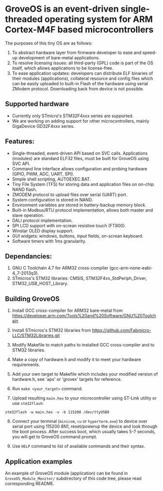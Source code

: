 # GroveOS is an event-driven single-threaded operating system for ARM Cortex-M4F based microcontrollers

The purposes of this tiny OS are as follows:

1. To abstract hardware layer from firmware developer to ease and speed-up development of bare-metal applications.
2. To resolve licensing issues: all third-party (GPL) code is part of the OS itself, which allows applications to be license-free.
3. To ease application updates: developers can distribute ELF binaries of their modules (applications), collateral resource and config files which can be easily uploaded to built-in Flash of the hardware using serial ZModem protocol. Downloading back from device is not possible.

## Supported hardware

* Currently only STmicro's STM32F4xxx series are supported.
* We are working on adding support for other microcontrollers, mainly GigaDevice GD32F4xxx series.

## Features:

* Single-threaded, event-driven API based on SVC calls. Applications (modules) are standard ELF32 files, must be built for GroveOS using SVC API.
* Command line interface allows configuration and probing hardware (GPIO, PWM, ADC, UART, SPI).
* Simple shell scripting, AUTOEXEC.BAT.
* Tiny File System (TFS) for storing data and application files on on-chip NAND flash.
* ZMODEM protocol to upload files over serial (UART) port.
* System configuration is stored in NAND.
* Environment variebles are stored in battery-backup memory block.
* Built-in Modbus/RTU protocol implementation, allows both master and slave operation.
* DALI protocol implementation.
* SPI LCD support with on-screan resistive touch (FT800).
* Winstar OLED display support.
* GUI widgets: windows, buttons, input fields, on-screan keyboard.
* Software timers with 1ms granularity.


## Dependancies:

1. GNU C Toolchain 4.7 for ARM32 cross-compiler (gcc-arm-none-eabi-4_7-2013q3).
2. STmicros's STM32 libraries: CMSIS, STM32F4xx_StdPeriph_Driver, STM32_USB_HOST_Library.
 

## Building GroveOS

1. Install GCC cross-compiler for ARM32 bare-metal from https://developer.arm.com/Tools%20and%20Software/GNU%20Toolchain

2. Install STmicros's STM32 libraries from https://github.com/Fabmicro-LLC/STM32Libraries.git

3. Modify Makefile to match paths to installed GCC cross-compiler and to STM32 libraries.

4. Make a copy of hardware.h and modify it to meet your hardware requirements.

5. Add your own target to Makefile which includes your modified version of hardware.h, see 'aps' or 'grovex' targets for reference.

6. Run ```make <your_target>``` command.

7. Upload resulting ```main.hex``` to your microcontroller using ST-Link utility or use ```stm32flash```:

```stm32flash -w main.hex -v -b 115200 /dev/ttyUSB0```

8. Connect your terminal (```minicom```, ```cu``` or ```hyperterm.exe```) to device over serial port using 115200 8N1, reset/powerup the device and look through the boot process. After success boot, which usually takes 5-7 seconds, you will get to GroveOS command prompt.

9. Use ```HELP``` command to list of available commands and their syntax.


## Application examples

An example of GroveOS module (application) can be found in ```GroveOS_Module_Monitor/``` subdirectory of this code tree, please read corresponding README.

